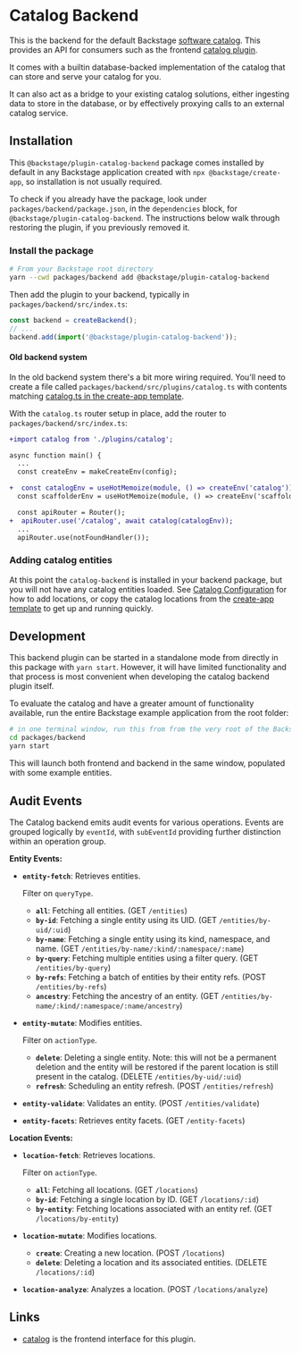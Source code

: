 # Catalog Backend

This is the backend for the default Backstage [software catalog](http://backstage.io/docs/features/software-catalog/).
This provides an API for consumers such as the frontend [catalog plugin](https://github.com/backstage/backstage/tree/master/plugins/catalog).

It comes with a builtin database-backed implementation of the catalog that can
store and serve your catalog for you.

It can also act as a bridge to your existing catalog solutions, either ingesting
data to store in the database, or by effectively proxying calls to an
external catalog service.

## Installation

This `@backstage/plugin-catalog-backend` package comes installed by default in
any Backstage application created with `npx @backstage/create-app`, so
installation is not usually required.

To check if you already have the package, look under
`packages/backend/package.json`, in the `dependencies` block, for
`@backstage/plugin-catalog-backend`. The instructions below walk through
restoring the plugin, if you previously removed it.

### Install the package

```bash
# From your Backstage root directory
yarn --cwd packages/backend add @backstage/plugin-catalog-backend
```

Then add the plugin to your backend, typically in `packages/backend/src/index.ts`:

```ts
const backend = createBackend();
// ...
backend.add(import('@backstage/plugin-catalog-backend'));
```

#### Old backend system

In the old backend system there's a bit more wiring required. You'll need to
create a file called `packages/backend/src/plugins/catalog.ts` with contents
matching [catalog.ts in the create-app template](https://github.com/backstage/backstage/blob/ad9314d3a7e0405719ba93badf96e97adde8ef83/packages/create-app/templates/default-app/packages/backend/src/plugins/catalog.ts).

With the `catalog.ts` router setup in place, add the router to
`packages/backend/src/index.ts`:

```diff
+import catalog from './plugins/catalog';

async function main() {
  ...
  const createEnv = makeCreateEnv(config);

+  const catalogEnv = useHotMemoize(module, () => createEnv('catalog'));
  const scaffolderEnv = useHotMemoize(module, () => createEnv('scaffolder'));

  const apiRouter = Router();
+  apiRouter.use('/catalog', await catalog(catalogEnv));
  ...
  apiRouter.use(notFoundHandler());

```

### Adding catalog entities

At this point the `catalog-backend` is installed in your backend package, but
you will not have any catalog entities loaded. See [Catalog Configuration](https://backstage.io/docs/features/software-catalog/configuration)
for how to add locations, or copy the catalog locations from the [create-app template](https://github.com/backstage/backstage/blob/master/packages/create-app/templates/default-app/app-config.yaml.hbs)
to get up and running quickly.

## Development

This backend plugin can be started in a standalone mode from directly in this
package with `yarn start`. However, it will have limited functionality and that
process is most convenient when developing the catalog backend plugin itself.

To evaluate the catalog and have a greater amount of functionality available,
run the entire Backstage example application from the root folder:

```bash
# in one terminal window, run this from from the very root of the Backstage project
cd packages/backend
yarn start
```

This will launch both frontend and backend in the same window, populated with
some example entities.

## Audit Events

The Catalog backend emits audit events for various operations. Events are grouped logically by `eventId`, with `subEventId` providing further distinction within an operation group.

**Entity Events:**

- **`entity-fetch`**: Retrieves entities.

  Filter on `queryType`.

  - **`all`**: Fetching all entities. (GET `/entities`)
  - **`by-id`**: Fetching a single entity using its UID. (GET `/entities/by-uid/:uid`)
  - **`by-name`**: Fetching a single entity using its kind, namespace, and name. (GET `/entities/by-name/:kind/:namespace/:name`)
  - **`by-query`**: Fetching multiple entities using a filter query. (GET `/entities/by-query`)
  - **`by-refs`**: Fetching a batch of entities by their entity refs. (POST `/entities/by-refs`)
  - **`ancestry`**: Fetching the ancestry of an entity. (GET `/entities/by-name/:kind/:namespace/:name/ancestry`)

- **`entity-mutate`**: Modifies entities.

  Filter on `actionType`.

  - **`delete`**: Deleting a single entity. Note: this will not be a permanent deletion and the entity will be restored if the parent location is still present in the catalog. (DELETE `/entities/by-uid/:uid`)
  - **`refresh`**: Scheduling an entity refresh. (POST `/entities/refresh`)

- **`entity-validate`**: Validates an entity. (POST `/entities/validate`)

- **`entity-facets`**: Retrieves entity facets. (GET `/entity-facets`)

**Location Events:**

- **`location-fetch`**: Retrieves locations.

  Filter on `actionType`.

  - **`all`**: Fetching all locations. (GET `/locations`)
  - **`by-id`**: Fetching a single location by ID. (GET `/locations/:id`)
  - **`by-entity`**: Fetching locations associated with an entity ref. (GET `/locations/by-entity`)

- **`location-mutate`**: Modifies locations.

  - **`create`**: Creating a new location. (POST `/locations`)
  - **`delete`**: Deleting a location and its associated entities. (DELETE `/locations/:id`)

- **`location-analyze`**: Analyzes a location. (POST `/locations/analyze`)

## Links

- [catalog](https://github.com/backstage/backstage/tree/master/plugins/catalog)
  is the frontend interface for this plugin.
